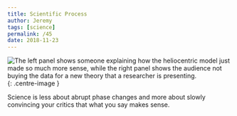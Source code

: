 ```yaml
---
title: Scientific Process
author: Jeremy
tags: [science]
permalink: /45
date: 2018-11-23
---
```


![The left panel shows someone explaining how the heliocentric model just made *so* much more sense, while the right panel shows the audience not buying the data for a new theory that a researcher is presenting.](https://res.cloudinary.com/dh3hm8pb7/image/upload/c_scale,q_auto:best/v1535842782/Handwaving/Published/ScientificProcess.png){: .centre-image }

Science is less about abrupt phase changes and more about slowly convincing your critics that what you say makes sense.